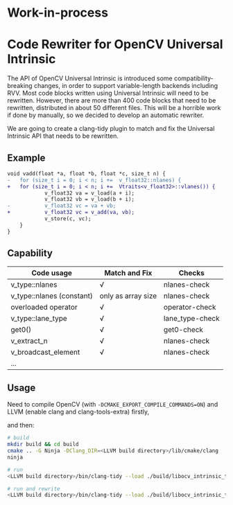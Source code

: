 # Work-in-process

# Code Rewriter for OpenCV Universal Intrinsic

The API of OpenCV Universal Intrinsic is introduced some compatibility-breaking changes, in order to support variable-length backends including RVV. Most code blocks written using Universal Intrinsic will need to be rewritten. However, there are more than 400 code blocks that need to be rewritten, distributed in about 50 different files. This will be a horrible work if done by manually, so we decided to develop an automatic rewriter.

We are going to create a clang-tidy plugin to match and fix the Universal Intrinsic API that needs to be rewritten.

## Example

```diff
void vadd(float *a, float *b, float *c, size_t n) {
-   for (size_t i = 0; i < n; i +=  v_float32::nlanes) {
+   for (size_t i = 0; i < n; i +=  Vtraits<v_float32>::vlanes()) {
            v_float32 va = v_load(a + i);
            v_float32 vb = v_load(b + i);
-           v_float32 vc = va + vb;
+           v_float32 vc = v_add(va, vb);
            v_store(c, vc);
    }
}
```

## Capability

| Code usage             | Match and Fix      |  Checks            |
| ---------------------- | ------------------ | ------------------ |
| v_type::nlanes            | √                  | nlanes-check    |
| v_type::nlanes (constant) | only as array size | nlanes-check    |
| overloaded operator    | √                  | operator-check     |
| v_type::lane_type      | √                  | lane_type-check    |
| get0()                 | √                  | get0-check         |
| v_extract_n            | √                  | nlanes-check       |
| v_broadcast_element    | √                  | nlanes-check       |
| ...                    |                    |                    |



## Usage

Need to compile OpenCV (with `-DCMAKE_EXPORT_COMPILE_COMMANDS=ON`) and LLVM (enable clang and clang-tools-extra) firstly,

and then:

```bash
# build
mkdir build && cd build
cmake .. -G Ninja -DClang_DIR=<LLVM build directory>/lib/cmake/clang
ninja

# run
<LLVM build directory>/bin/clang-tidy --load ./build/libocv_intrinsic_tidy.so '--checks=-*,nlanes-check' -p <OpenCV build directory> ../examples/nlanes.cpp

# run and rewrite
<LLVM build directory>/bin/clang-tidy --load ./build/libocv_intrinsic_tidy.so '--checks=-*,nlanes-check' -p <OpenCV build directory> ../examples/nlanes.cpp -fix
```
